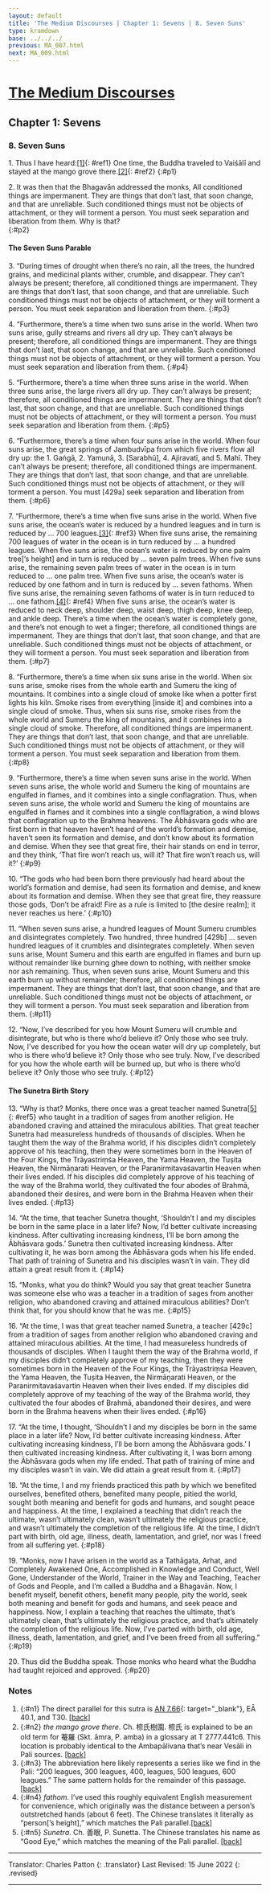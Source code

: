 ```yaml
---
layout: default
title: 'The Medium Discourses | Chapter 1: Sevens | 8. Seven Suns'
type: kramdown
base: ../../../
previous: MA_007.html
next: MA_009.html
---
```


# [The Medium Discourses](index.html)
## Chapter 1: Sevens
### 8. Seven Suns

1\. Thus I have heard:[\[1\]](#n1){: #ref1} One time, the Buddha traveled to Vaiśālī and stayed at the mango grove there.[\[2\]](#n2){: #ref2}
{:#p1}

2\. It was then that the Bhagavān addressed the monks, All conditioned things are impermanent. They are things that don’t last, that soon change, and that are unreliable. Such conditioned things must not be objects of attachment, or they will torment a person. You must seek separation and liberation from them. Why is that?  
{:#p2}

#### The Seven Suns Parable

3\. “During times of drought when there’s no rain, all the trees, the hundred grains, and medicinal plants wither, crumble, and disappear. They can’t always be present; therefore, all conditioned things are impermanent. They are things that don’t last, that soon change, and that are unreliable. Such conditioned things must not be objects of attachment, or they will torment a person. You must seek separation and liberation from them.
{:#p3}

4\. “Furthermore, there’s a time when two suns arise in the world. When two suns arise, gully streams and rivers all dry up. They can’t always be present; therefore, all conditioned things are impermanent. They are things that don’t last, that soon change, and that are unreliable. Such conditioned things must not be objects of attachment, or they will torment a person. You must seek separation and liberation from them.
{:#p4}

5\. “Furthermore, there’s a time when three suns arise in the world. When three suns arise, the large rivers all dry up. They can’t always be present; therefore, all conditioned things are impermanent. They are things that don’t last, that soon change, and that are unreliable. Such conditioned things must not be objects of attachment, or they will torment a person. You must seek separation and liberation from them.
{:#p5}

6\. “Furthermore, there’s a time when four suns arise in the world. When four suns arise, the great springs of Jambudvīpa from which five rivers flow all dry up: the 1. Gaṅgā, 2. Yamunā, 3. [Sarabhū], 4. Ajiravatī, and 5. Mahī. They can’t always be present; therefore, all conditioned things are impermanent. They are things that don’t last, that soon change, and that are unreliable. Such conditioned things must not be objects of attachment, or they will torment a person. You must [429a] seek separation and liberation from them.
{:#p6}

7\. “Furthermore, there’s a time when five suns arise in the world. When five suns arise, the ocean’s water is reduced by a hundred leagues and in turn is reduced by … 700 leagues.[\[3\]](#n3){: #ref3} When five suns arise, the remaining 700 leagues of water in the ocean is in turn reduced by … a hundred leagues. When five suns arise, the ocean’s water is reduced by one palm tree[’s height] and in turn is reduced by … seven palm trees. When five suns arise, the remaining seven palm trees of water in the ocean is in turn reduced to … one palm tree. When five suns arise, the ocean’s water is reduced by one fathom and in turn is reduced by … seven fathoms. When five suns arise, the remaining seven fathoms of water is in turn reduced to … one fathom.[\[4\]](#n4){: #ref4} When five suns arise, the ocean’s water is reduced to neck deep, shoulder deep, waist deep, thigh deep, knee deep, and ankle deep. There’s a time when the ocean’s water is completely gone, and there’s not enough to wet a finger; therefore, all conditioned things are impermanent. They are things that don’t last, that soon change, and that are unreliable. Such conditioned things must not be objects of attachment, or they will torment a person. You must seek separation and liberation from them.
{:#p7}

8\. “Furthermore, there’s a time when six suns arise in the world. When six suns arise, smoke rises from the whole earth and Sumeru the king of mountains. It combines into a single cloud of smoke like when a potter first lights his kiln. Smoke rises from everything [inside it] and combines into a single cloud of smoke. Thus, when six suns rise, smoke rises from the whole world and Sumeru the king of mountains, and it combines into a single cloud of smoke. Therefore, all conditioned things are impermanent. They are things that don’t last, that soon change, and that are unreliable. Such conditioned things must not be objects of attachment, or they will torment a person. You must seek separation and liberation from them.
{:#p8}

9\. “Furthermore, there’s a time when seven suns arise in the world. When seven suns arise, the whole world and Sumeru the king of mountains are engulfed in flames, and it combines into a single conflagration. Thus, when seven suns arise, the whole world and Sumeru the king of mountains are engulfed in flames and it combines into a single conflagration, a wind blows that conflagration up to the Brahma heavens. The Ābhāsvara gods who are first born in that heaven haven’t heard of the world’s formation and demise, haven’t seen its formation and demise, and don’t know about its formation and demise. When they see that great fire, their hair stands on end in terror, and they think, ‘That fire won’t reach us, will it? That fire won’t reach us, will it?’
{:#p9}

10\. “The gods who had been born there previously had heard about the world’s formation and demise, had seen its formation and demise, and knew about its formation and demise. When they see that great fire, they reassure those gods, ‘Don’t be afraid! Fire as a rule is limited to [the desire realm]; it never reaches us here.’
{:#p10}

11\. “When seven suns arise, a hundred leagues of Mount Sumeru crumbles and disintegrates completely. Two hundred, three hundred [429b] … seven hundred leagues of it crumbles and disintegrates completely. When seven suns arise, Mount Sumeru and this earth are engulfed in flames and burn up without remainder like burning ghee down to nothing, with neither smoke nor ash remaining. Thus, when seven suns arise, Mount Sumeru and this earth burn up without remainder; therefore, all conditioned things are impermanent. They are things that don’t last, that soon change, and that are unreliable. Such conditioned things must not be objects of attachment, or they will torment a person. You must seek separation and liberation from them.
{:#p11}

12\. “Now, I’ve described for you how Mount Sumeru will crumble and disintegrate, but who is there who’d believe it? Only those who see truly. Now, I’ve described for you how the ocean water will dry up completely, but who is there who’d believe it? Only those who see truly. Now, I’ve described for you how the whole earth will be burned up, but who is there who’d believe it? Only those who see truly.
{:#p12}

#### The Sunetra Birth Story

13\. “Why is that? Monks, there once was a great teacher named Sunetra[\[5\]](#n5){: #ref5} who taught in a tradition of sages from another religion. He abandoned craving and attained the miraculous abilities. That great teacher Sunetra had measureless hundreds of thousands of disciples. When he taught them the way of the Brahma world, if his disciples didn’t completely approve of his teaching, then they were sometimes born in the Heaven of the Four Kings, the Trāyastriṃśa Heaven, the Yama Heaven, the Tuṣita Heaven, the Nirmāṇarati Heaven, or the Paranirmitavaśavartin Heaven when their lives ended. If his disciples did completely approve of his teaching of the way of the Brahma world, they cultivated the four abodes of Brahmā, abandoned their desires, and were born in the Brahma Heaven when their lives ended.
{:#p13}

14\. “At the time, that teacher Sunetra thought, ‘Shouldn’t I and my disciples be born in the same place in a later life? Now, I’d better cultivate increasing kindness. After cultivating increasing kindness, I’ll be born among the Ābhāsvara gods.’ Sunetra then cultivated increasing kindness. After cultivating it, he was born among the Ābhāsvara gods when his life ended. That path of training of Sunetra and his disciples wasn’t in vain. They did attain a great result from it.
{:#p14}

15\. “Monks, what you do think? Would you say that great teacher Sunetra was someone else who was a teacher in a tradition of sages from another religion, who abandoned craving and attained miraculous abilities? Don’t think that, for you should know that he was me.
{:#p15}

16\. “At the time, I was that great teacher named Sunetra, a teacher [429c] from a tradition of sages from another religion who abandoned craving and attained miraculous abilities. At the time, I had measureless hundreds of thousands of disciples. When I taught them the way of the Brahma world, if my disciples didn’t completely approve of my teaching, then they were sometimes born in the Heaven of the Four Kings, the Trāyastriṃśa Heaven, the Yama Heaven, the Tuṣita Heaven, the Nirmāṇarati Heaven, or the Paranirmitavaśavartin Heaven when their lives ended. If my disciples did completely approve of my teaching of the way of the Brahma world, they cultivated the four abodes of Brahmā, abandoned their desires, and were born in the Brahma heavens when their lives ended.
{:#p16}

17\. “At the time, I thought, ‘Shouldn’t I and my disciples be born in the same place in a later life? Now, I’d better cultivate increasing kindness. After cultivating increasing kindness, I’ll be born among the Ābhāsvara gods.’ I then cultivated increasing kindness. After cultivating it, I was born among the Ābhāsvara gods when my life ended. That path of training of mine and my disciples wasn’t in vain. We did attain a great result from it.
{:#p17}


18\. “At the time, I and my friends practiced this path by which we benefited ourselves, benefited others, benefited many people, pitied the world, sought both meaning and benefit for gods and humans, and sought peace and happiness. At the time, I explained a teaching that didn’t reach the ultimate, wasn’t ultimately clean, wasn’t ultimately the religious practice, and wasn’t ultimately the completion of the religious life. At the time, I didn’t part with birth, old age, illness, death, lamentation, and grief, nor was I freed from all suffering yet.
{:#p18}

19\. “Monks, now I have arisen in the world as a Tathāgata, Arhat, and Completely Awakened One, Accomplished in Knowledge and Conduct, Well Gone, Understander of the World, Trainer in the Way and Teaching, Teacher of Gods and People, and I’m called a Buddha and a Bhagavān. Now, I benefit myself, benefit others, benefit many people, pity the world, seek both meaning and benefit for gods and humans, and seek peace and happiness. Now, I explain a teaching that reaches the ultimate, that’s ultimately clean, that’s ultimately the religious practice, and that’s ultimately the completion of the religious life. Now, I’ve parted with birth, old age, illness, death, lamentation, and grief, and I’ve been freed from all suffering.”
{:#p19}

20\. Thus did the Buddha speak. Those monks who heard what the Buddha had taught rejoiced and approved.
{:#p20}

### Notes

1. {:#n1} The direct parallel for this sutra is [AN 7.66](https://suttacentral.net/an7.66){: target="_blank"}, EĀ 40.1, and T30. [\[back\]](#ref1)
2. {:#n2} *the mango grove there*. Ch. 㮈氏樹園. 㮈氏 is explained to be an old term for 菴羅 (Skt. āmra, P. amba) in a glossary at T 2777.441c6. This location is probably identical to the Ambapālivana that’s near Vesāli in Pali sources. [\[back\]](#ref2)
3. {:#n3} The abbreviation here likely represents a series like we find in the Pali: “200 leagues, 300 leagues, 400, leagues, 500 leagues, 600 leagues.” The same pattern holds for the remainder of this passage. [\[back\]](#ref3)
4. {:#n4} *fathom*. I’ve used this roughly equivalent English measurement for convenience, which originally was the distance between a person’s outstretched hands (about 6 feet). The Chinese translates it literally as “person[’s height],” which matches the Pali parallel.[\[back\]](#ref4)
5. {:#n5} *Sunetra*. Ch. 善眼, P. Sunetta. The Chinese translates his name as “Good Eye,” which matches the meaning of the Pali parallel. [\[back\]](#ref5)

---

Translator: Charles Patton
{: .translator}
Last Revised: 15 June 2022
{: .revised}

---
